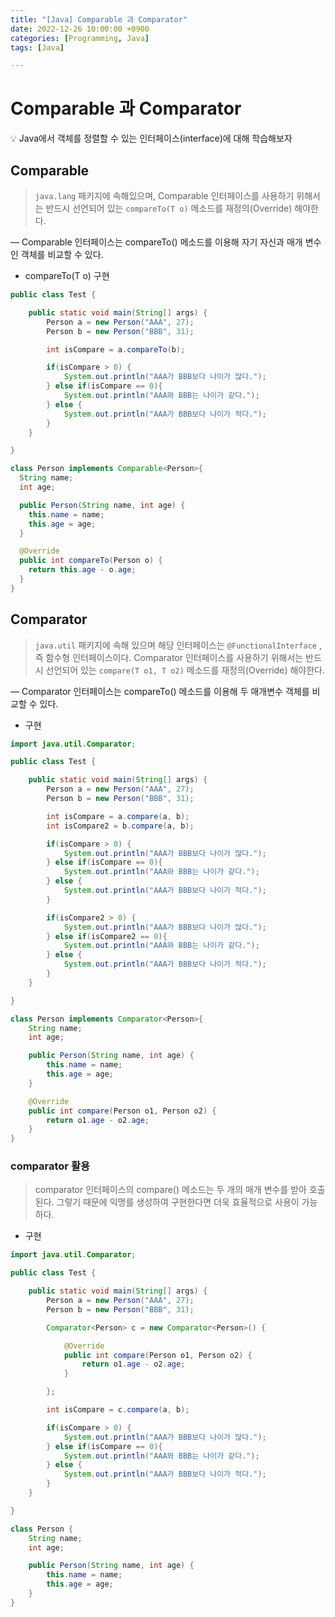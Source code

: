 ```yaml
---
title: "[Java] Comparable 과 Comparator"
date: 2022-12-26 10:00:00 +0900
categories: [Programming, Java]
tags: [Java]

---
```

# Comparable 과 Comparator

<aside>
💡 Java에서 객체를 정렬할 수 있는 인터페이스(interface)에 대해 학습해보자

</aside>

## Comparable

> `java.lang`  패키지에 속해있으며, Comparable 인터페이스를 사용하기 위해서는 반드시 선언되어 있는 `compareTo(T o)` 메소드를 재정의(Override) 해야한다.
>
— Comparable 인터페이스는 compareTo() 메소드를 이용해 자기 자신과 매개 변수인 객체를 비교할 수 있다.

- compareTo(T o) 구현

```java
public class Test {

	public static void main(String[] args) {
		Person a = new Person("AAA", 27);
		Person b = new Person("BBB", 31);

		int isCompare = a.compareTo(b);

		if(isCompare > 0) {
			System.out.println("AAA가 BBB보다 나이가 많다.");
		} else if(isCompare == 0){
			System.out.println("AAA와 BBB는 나이가 같다.");
		} else {
			System.out.println("AAA가 BBB보다 나이가 적다.");
		}
	}

}

class Person implements Comparable<Person>{
  String name;
  int age;

  public Person(String name, int age) {
    this.name = name;
    this.age = age;
  }

  @Override
  public int compareTo(Person o) {
    return this.age - o.age;
  }
}
```

## Comparator

> `java.util` 패키지에 속해 있으며 해당 인터페이스는 `@FunctionalInterface` , 즉 함수형 인터페이스이다.  Comparator 인터페이스를 사용하기 위해서는 반드시 선언되어 있는 `compare(T o1, T o2)` 메소드를 재정의(Override) 해야한다.
>
— Comparator 인터페이스는 compareTo() 메소드를 이용해 두 매개변수 객체를 비교할 수 있다.
- 구현

```java
import java.util.Comparator;

public class Test {

	public static void main(String[] args) {
		Person a = new Person("AAA", 27);
		Person b = new Person("BBB", 31);

		int isCompare = a.compare(a, b);
		int isCompare2 = b.compare(a, b);

		if(isCompare > 0) {
			System.out.println("AAA가 BBB보다 나이가 많다.");
		} else if(isCompare == 0){
			System.out.println("AAA와 BBB는 나이가 같다.");
		} else {
			System.out.println("AAA가 BBB보다 나이가 적다.");
		}

		if(isCompare2 > 0) {
			System.out.println("AAA가 BBB보다 나이가 많다.");
		} else if(isCompare2 == 0){
			System.out.println("AAA와 BBB는 나이가 같다.");
		} else {
			System.out.println("AAA가 BBB보다 나이가 적다.");
		}
	}

}

class Person implements Comparator<Person>{
	String name;
	int age;

	public Person(String name, int age) {
		this.name = name;
		this.age = age;
	}

	@Override
	public int compare(Person o1, Person o2) {
		return o1.age - o2.age;
	}
}
```

### comparator 활용

> comparator 인터페이스의 compare() 메소드는 두 개의 매개 변수를 받아 호출된다. 그렇기 때문에 익명를 생성하여 구현한다면 더욱 효율적으로 사용이 가능하다.
>
- 구현

```java
import java.util.Comparator;

public class Test {

	public static void main(String[] args) {
		Person a = new Person("AAA", 27);
		Person b = new Person("BBB", 31);

		Comparator<Person> c = new Comparator<Person>() {

			@Override
			public int compare(Person o1, Person o2) {
				return o1.age - o2.age;
			}

		};

		int isCompare = c.compare(a, b);

		if(isCompare > 0) {
			System.out.println("AAA가 BBB보다 나이가 많다.");
		} else if(isCompare == 0){
			System.out.println("AAA와 BBB는 나이가 같다.");
		} else {
			System.out.println("AAA가 BBB보다 나이가 적다.");
		}
	}

}

class Person {
	String name;
	int age;

	public Person(String name, int age) {
		this.name = name;
		this.age = age;
	}
}
```
